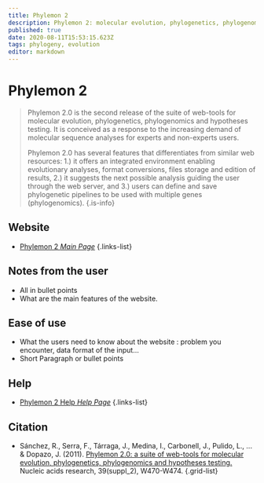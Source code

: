 ```yaml
---
title: Phylemon 2
description: Phylemon 2: molecular evolution, phylogenetics, phylogenomics, and hypothesis testing.
published: true
date: 2020-08-11T15:53:15.623Z
tags: phylogeny, evolution
editor: markdown
---
```


# Phylemon 2

> Phylemon 2.0 is the second release of the suite of web-tools for molecular evolution, phylogenetics, phylogenomics and hypotheses testing. It is conceived as a response to the increasing demand of molecular sequence analyses for experts and non-experts users.
>
> Phylemon 2.0 has several features that differentiates from similar web resources:
1.) it offers an integrated environment enabling evolutionary analyses, format conversions, files storage and edition of results,
2.) it suggests the next possible analysis guiding the user through the web server, and
3.) users can define and save phylogenetic pipelines to be used with multiple genes (phylogenomics).
{.is-info}

 
## Website 

- [Phylemon 2 *Main Page*](http://phylemon2.bioinfo.cipf.es/)
 {.links-list}


## Notes from the user
 
 - All in bullet points
 - What are the main features of the website.

 
## Ease of use

- What the users need to know about the website : problem you encounter, data format of the input...
- Short Paragraph or bullet points


## Help

- [Phylemon 2 Help *Help Page*](http://docs.bioinfo.cipf.es/phylemonwiki)
 {.links-list}


## Citation 

- Sánchez, R., Serra, F., Tárraga, J., Medina, I., Carbonell, J., Pulido, L., ... & Dopazo, J. (2011). [Phylemon 2.0: a suite of web-tools for molecular evolution, phylogenetics, phylogenomics and hypotheses testing.](https://academic.oup.com/nar/article/39/suppl_2/W470/2506747) Nucleic acids research, 39(suppl_2), W470-W474.
{.grid-list}



